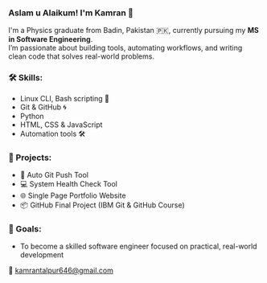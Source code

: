 ### Aslam u Alaikum! I'm Kamran 👋  
I'm a Physics graduate from Badin, Pakistan 🇵🇰, currently pursuing my **MS in Software Engineering**.  
I’m passionate about building tools, automating workflows, and writing clean code that solves real-world problems.

### 🛠 Skills:
- Linux CLI, Bash scripting 🐧  
- Git & GitHub 🌀  
- Python  
- HTML, CSS & JavaScript  
- Automation tools 🛠  

### 🚀 Projects:
- 🔄 Auto Git Push Tool  
- 💻 System Health Check Tool  
- 🌐 Single Page Portfolio Website  
- 📦 GitHub Final Project (IBM Git & GitHub Course)

### 🎯 Goals:
- To become a skilled software engineer focused on practical, real-world development  

📧 kamrantalpur646@gmail.com
